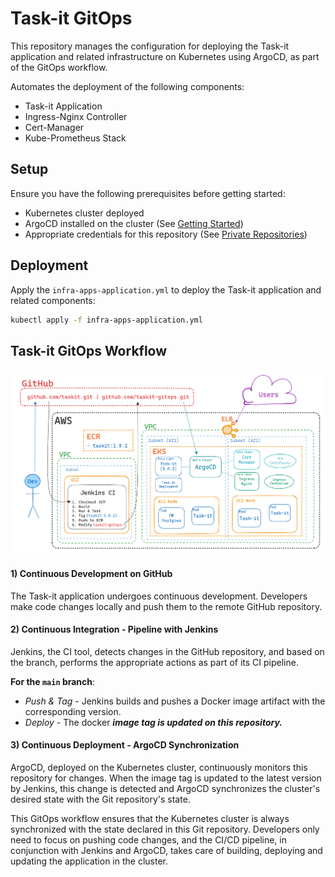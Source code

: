 # Task-it GitOps

This repository manages the configuration for deploying the Task-it application and related infrastructure on Kubernetes using ArgoCD, as part of the GitOps workflow.

Automates the deployment of the following components:

- Task-it Application
- Ingress-Nginx Controller
- Cert-Manager
- Kube-Prometheus Stack

## Setup

Ensure you have the following prerequisites before getting started:

- Kubernetes cluster deployed
- ArgoCD installed on the cluster (See [Getting Started](https://argoproj.github.io/argo-cd/getting_started/))
- Appropriate credentials for this repository (See [Private Repositories](https://argo-cd.readthedocs.io/en/stable/user-guide/private-repositories/))

## Deployment

Apply the `infra-apps-application.yml` to deploy the Task-it application and related components:

```bash
kubectl apply -f infra-apps-application.yml
```

## Task-it GitOps Workflow

![workflow-diagram.png](./docs/workflow-diagram.png)

#### 1) **Continuous Development on GitHub**

The Task-it application undergoes continuous development. Developers make code changes locally and push them to the remote GitHub repository.

#### 2) **Continuous Integration - Pipeline with Jenkins**

Jenkins, the CI tool, detects changes in the GitHub repository, and based on the branch, performs the appropriate actions as part of its CI pipeline.

**For the `main` branch**:

- _Push & Tag_ - Jenkins builds and pushes a Docker image artifact with the corresponding version.
- _Deploy_ - The docker **_image tag is updated on this repository._**

#### 3) **Continuous Deployment - ArgoCD Synchronization**

ArgoCD, deployed on the Kubernetes cluster, continuously monitors this repository for changes. When the image tag is updated to the latest version by Jenkins, this change is detected and ArgoCD synchronizes the cluster's desired state with the Git repository's state.

This GitOps workflow ensures that the Kubernetes cluster is always synchronized with the state declared in this Git repository. Developers only need to focus on pushing code changes, and the CI/CD pipeline, in conjunction with Jenkins and ArgoCD, takes care of building, deploying and updating the application in the cluster.

